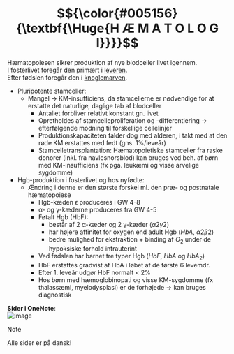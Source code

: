 # $${\color{#005156}{\textbf{\Huge{H Æ M A T O L O G I}}}}$$
Hæmatopoiesen sikrer produktion af nye blodceller livet igennem.<br>
I fosterlivet foregår den primært i <ins>leveren</ins>.<br>
Efter fødslen foregår den i <ins>knoglemarven</ins>.<br>
- Pluripotente stamceller:
  - Mangel → KM-insufficiens, da stamcellerne er nødvendige for at erstatte det naturlige, daglige tab af blodceller
	- Antallet forbliver relativt konstant gn. livet
	- Opretholdes af stamcelleproliferation og -differentiering → efterfølgende modning til forskellige cellelinjer
	- Produktionskapaciteten falder dog med alderen, i takt med at den røde KM erstattes med fedt (gns. 1%/leveår)
	- Stamcelletransplantation: Hæmatopoietiske stamceller fra raske donorer (inkl. fra navlesnorsblod) kan bruges ved beh. af børn med KM-insufficiens (fx pga. leukæmi  og visse arvelige sygdomme)
- Hgb-produktion i fosterlivet og hos nyfødte:
  - Ændring i denne er den største forskel ml. den præ- og postnatale hæmatopoiese
	- Hgb-kæden ϵ produceres i GW 4-8
	- α- og γ-kæderne produceres fra GW 4-5
	- Føtalt Hgb (HbF):
		- består af 2 α-kæder og 2 γ-kæder ($α2γ2$)
		- har højere affinitet for oxygen end adult Hgb ($HbA$, $α2β2$)
		- bedre mulighed for ekstraktion + binding af $O_2$  under de hypoksiske forhold intrauterint
	- Ved fødslen har barnet tre typer Hgb ($HbF$, $HbA$ og $HbA_2$)
	- HbF erstattes gradvist af HbA i løbet af de første 6 levemdr.
	- Efter 1. leveår udgør HbF normalt < 2% 
	- Hos børn med hæmoglobinopati og visse KM-sygdomme (fx thalassæmi, myelodysplasi) er de forhøjede → kan bruges diagnostisk

**Sider i OneNote**:<br>
![image](https://github.com/user-attachments/assets/5c96c2e7-bb52-4c68-8c2d-810edf7776e7)

> [!NOTE]
> Alle sider er på dansk!
